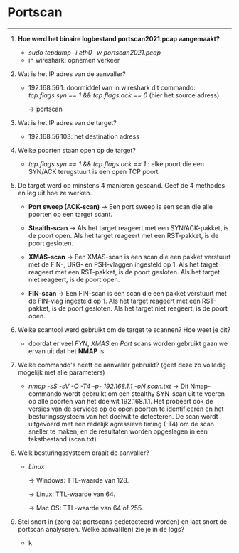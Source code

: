 # Portscan
------------------------------------

1) **Hoe werd het binaire logbestand portscan2021.pcap aangemaakt?**
    - _sudo tcpdump -i eth0 -w portscan2021.pcap_
    - in wireshark: opnemen verkeer


2) Wat is het IP adres van de aanvaller?
    - 192.168.56.1: doormiddel van in wireshark dit commando: _tcp.flags.syn == 1 && tcp.flags.ack == 0_ (hier het source adress)
    
      -> portscan


3) Wat is het IP adres van de target?
    - 192.168.56.103: het destination adress


3) Welke poorten staan open op de target?
    - _tcp.flags.syn == 1 && tcp.flags.ack == 1_ : elke poort die een SYN/ACK terugstuurt is een open TCP poort


3) De target werd op minstens 4 manieren gescand. Geef de 4 methodes en leg uit hoe ze werken.
    - **Port sweep (ACK-scan)**
      -> Een port sweep is een scan die alle poorten op een target scant.
    
    - **Stealth-scan**
      -> Als het target reageert met een SYN/ACK-pakket, is de poort open. Als het target reageert met een RST-pakket, is de poort gesloten.
    
    - **XMAS-scan**
      -> Een XMAS-scan is een scan die een pakket verstuurt met de FIN-, URG- en PSH-vlaggen ingesteld op 1. Als het target reageert met een RST-pakket, is de poort gesloten. Als het target niet reageert, is de poort open.
    
    - **FIN-scan**
      -> Een FIN-scan is een scan die een pakket verstuurt met de FIN-vlag ingesteld op 1. Als het target reageert met een RST-pakket, is de poort gesloten. Als het target niet reageert, is de poort open.

3) Welke scantool werd gebruikt om de target te scannen? Hoe weet je dit?
    - doordat er veel _FYN_, _XMAS_ en _Port_ scans worden gebruikt gaan we ervan uit dat het **NMAP** is.


3) Welke commando's heeft de aanvaller gebruikt? (geef deze zo volledig mogelijk met alle parameters)
    - _nmap -sS -sV -O -T4 -p- 192.168.1.1 -oN scan.txt_
        -> Dit Nmap-commando wordt gebruikt om een stealthy SYN-scan uit te voeren op alle poorten van het doelwit 192.168.1.1. Het probeert ook de versies van de services op de open poorten te identificeren en het besturingssysteem van het doelwit te detecteren. De scan wordt uitgevoerd met een redelijk agressieve timing (-T4) om de scan sneller te maken, en de resultaten worden opgeslagen in een tekstbestand (scan.txt).


3) Welk besturingssysteem draait de aanvaller?
    - _Linux_
      
        -> Windows: TTL-waarde van 128.
      
        -> Linux: TTL-waarde van 64.
      
        -> Mac OS: TTL-waarde van 64 of 255.


3) Stel snort in (zorg dat portscans gedetecteerd worden) en laat snort de portscan analyseren.
Welke aanval(len) zie je in de logs?
    - k
  
